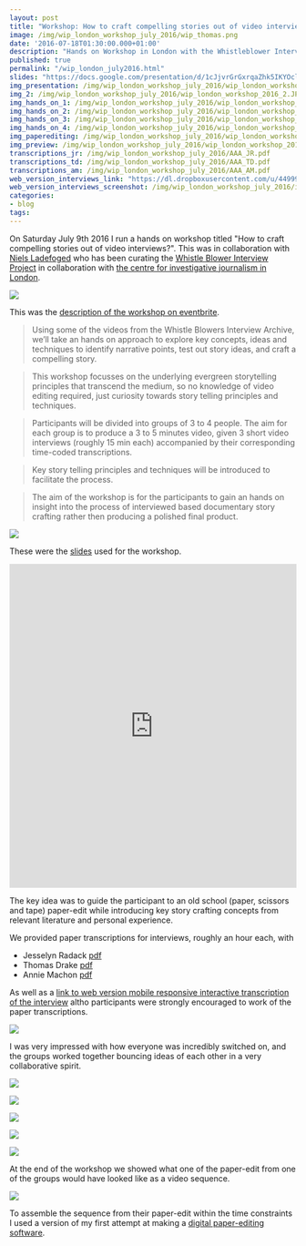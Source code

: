 ```yaml
---
layout: post
title: "Workshop: How to craft compelling stories out of video interviews?"
image: /img/wip_london_workshop_july_2016/wip_thomas.png
date: '2016-07-18T01:30:00.000+01:00'
description: "Hands on Workshop in London with the Whistleblower Interview Archive"
published: true
permalink: "/wip_london_july2016.html"
slides: "https://docs.google.com/presentation/d/1cJjvrGrGxrqaZhk5IKYOcld82PulGE9iF_LjQVL-zes/edit?usp=sharing"
img_presentation: /img/wip_london_workshop_july_2016/wip_london_workshop_2016_presentation.JPG
img_2: /img/wip_london_workshop_july_2016/wip_london_workshop_2016_2.JPG
img_hands_on_1: /img/wip_london_workshop_july_2016/wip_london_workshop_2016_hands_on_1.JPG
img_hands_on_2: /img/wip_london_workshop_july_2016/wip_london_workshop_2016_hands_on_2.JPG
img_hands_on_3: /img/wip_london_workshop_july_2016/wip_london_workshop_2016_hands_on_3.JPG
img_hands_on_4: /img/wip_london_workshop_july_2016/wip_london_workshop_2016_hands_on_4.JPG
img_paperediting: /img/wip_london_workshop_july_2016/wip_london_workshop_paperediting.JPG
img_preview: /img/wip_london_workshop_july_2016/wip_london_workshop_2016_preview.JPG
transcriptions_jr: /img/wip_london_workshop_july_2016/AAA_JR.pdf
transcriptions_td: /img/wip_london_workshop_july_2016/AAA_TD.pdf
transcriptions_am: /img/wip_london_workshop_july_2016/AAA_AM.pdf
web_version_interviews_link: "https://dl.dropboxusercontent.com/u/449999/WIP_Workshop/frontEnd/index.html#transcriptions"
web_version_interviews_screenshot: /img/wip_london_workshop_july_2016/interactive_transcript_jr.png
categories:
- blog
tags:
---
```


<!-- ![](/img/wip_london_workshop_july_2016/) -->

On Saturday July 9th 2016 I run a hands on workshop titled "How to craft compelling stories out of video interviews?". This was in collaboration with [Niels Ladefoged](https://twitter.com/insofar_media) who has been curating the [Whistle Blower Interview Project](https://vimeo.com/whistleblowers) in collaboration with [the centre for investigative journalism in London](http://www.tcij.org/whistleblowers/whistleblower-interview-project).

![]({{page.img_2}})



This was the [description of the workshop on eventbrite](https://www.eventbrite.com/e/how-to-craft-compelling-stories-out-of-video-interviews-hands-on-workshop-tickets-25940608057#).

>Using some of the videos from the Whistle Blowers Interview Archive, we’ll take an hands on approach to explore key concepts, ideas and techniques to identify narrative points, test out story ideas, and craft a compelling story.

>This workshop focusses on the underlying evergreen storytelling principles that transcend the medium, so no knowledge of video editing required, just curiosity towards story telling principles and techniques.

>Participants will be divided into groups of 3 to 4 people. The aim for each group is to produce a 3 to 5 minutes video, given 3 short video interviews (roughly 15 min each) accompanied by their corresponding time-coded transcriptions.

>Key story telling principles and techniques will be introduced to facilitate the process.

>The aim of the workshop is for the participants to gain an hands on insight into the process of interviewed based documentary story crafting rather then producing a polished final product.


![]({{page.img_presentation}})


These were the [slides]({{page.slides}}) used for the workshop.


<iframe src="https://docs.google.com/presentation/d/1cJjvrGrGxrqaZhk5IKYOcld82PulGE9iF_LjQVL-zes/embed?start=false&loop=false&delayms=3000" frameborder="0" width="100%" height="569" allowfullscreen="true" mozallowfullscreen="true" webkitallowfullscreen="true"></iframe>

The key idea was to guide the participant to an old school (paper, scissors and tape) paper-edit while introducing key story crafting concepts from relevant literature and personal experience.  

We provided paper transcriptions for interviews, roughly an hour each, with

-  Jesselyn Radack [pdf]({{page.transcriptions_jr}})
- Thomas Drake [pdf]({{page.transcriptions_td}})
- Annie Machon [pdf]({{page.transcriptions_am}})


As well as a [link to web version mobile responsive interactive transcription of the interview]({{page.web_version_interviews_link}}) altho participants were strongly encouraged to work of the paper transcriptions.

![]({{page.web_version_interviews_screenshot}})

I was very impressed with how everyone was incredibly switched on, and the groups worked together bouncing ideas of each other in a very collaborative spirit.

![]({{page.img_hands_on_1}})

![]({{page.img_hands_on_2}})

![]({{page.img_hands_on_3}})

![]({{page.img_hands_on_4}})

![]({{page.img_paperediting}})

At the end of the workshop we showed what one of the paper-edit from one of the groups would have looked like as a video sequence.

![]({{page.img_preview}})

To assemble the sequence from their paper-edit within the time constraints I used a version of my first attempt at making a [digital paper-editing software](/autoEdit.html).
